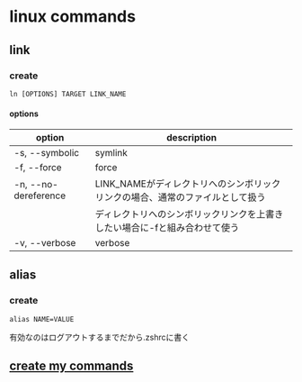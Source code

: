 # linux commands

## link

### create

```shell
ln [OPTIONS] TARGET LINK_NAME
```

#### options

| option               | description                                                                   |
| -------------------- | ----------------------------------------------------------------------------- |
| -s, --symbolic       | symlink                                                                       |
| -f, --force          | force                                                                         |
| -n, --no-dereference | LINK_NAMEがディレクトリへのシンボリックリンクの場合、通常のファイルとして扱う |
|                      | ディレクトリへのシンボリックリンクを上書きしたい場合に-fと組み合わせて使う    |
| -v, --verbose        | verbose                                                                       |

## alias

### create

```shell
alias NAME=VALUE
```

有効なのはログアウトするまでだから.zshrcに書く

## [create my commands](https://github.com/emgniddikur/dotfiles/blob/main/.commands/README.md)
